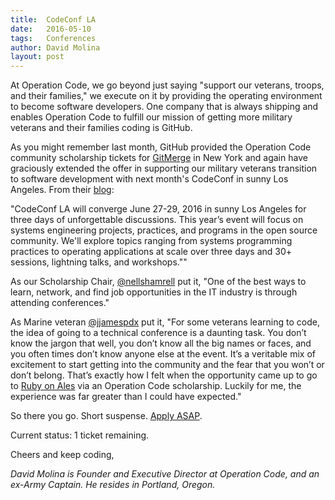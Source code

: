 ```yaml
---
title:  CodeConf LA
date:   2016-05-10
tags:   Conferences
author: David Molina
layout: post
---
```


At Operation Code, we go beyond just saying "support our veterans, troops, and their families," we execute on it by providing the operating environment to become software developers. One company that is always shipping and enables Operation Code to fulfill our mission of getting more military veterans and their families coding is GitHub.

As you might remember last month, GitHub provided the Operation Code community scholarship tickets for [GitMerge](http://git-merge.com/) in New York and again have graciously extended the offer in supporting our military veterans transition to software development with next month's CodeConf in sunny Los Angeles. From their [blog](https://github.com/blog/2121-codeconf-la-tickets-are-now-on-sale):

"CodeConf LA will converge June 27-29, 2016 in sunny Los Angeles for three days of unforgettable discussions. This year’s event will focus on systems engineering projects, practices, and programs in the open source community. We'll explore topics ranging from systems programming practices to operating applications at scale over three days and 30+ sessions, lightning talks, and workshops.""

As our Scholarship Chair, [@nellshamrell](https://twitter.com/nellshamrell) put it, "One of the best ways to learn, network, and find job opportunities in the IT industry is through attending conferences."

As Marine veteran [@jjamespdx](https://twitter.com/jjamespdx) put it, "For some veterans learning to code, the idea of going to a technical conference is a daunting task. You don’t know the jargon that well, you don’t know all the big names or faces, and you often times don’t know anyone else at the event. It’s a veritable mix of excitement to start getting into the community and the fear that you won’t or don’t belong. That’s exactly how I felt when the opportunity came up to go to [Ruby on Ales](https://operationcode.org/blog/2016/04/26/ruby-on-ales-2016.html) via an Operation Code scholarship. Luckily for me, the experience was far greater than I could have expected."

So there you go. Short suspense. [Apply ASAP](https://operation-code.slack.com/messages/@nellshamrell/).

Current status: 1 ticket remaining.

Cheers and keep coding,

*David Molina is Founder and Executive Director at Operation Code, and an ex-Army Captain. He resides in Portland, Oregon.*
